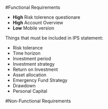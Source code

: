 #Functional Requirements
- **High** Risk tolerence questionare
- **High** Account Overview
- **Low** Mobile version

Things that must be included in IPS statement:
- Risk tolerance
- Time horizon
- Investment period
- Investment strategy
- Return on Investment
- Asset allocation
- Emergency Fund Strategy
- Drawdown
- Personal Capital

#Non-Functional Requirements
